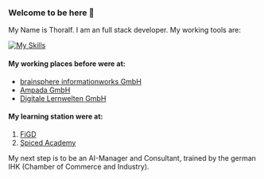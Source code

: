 ### Welcome to be here 👋

My Name is Thoralf. I am an full stack developer. My working tools are:

[![My Skills](https://skillicons.dev/icons?i=html,css,js,react,ts,angular,nodejs,nextjs,git,github,gitlab,linux,vscode,vercel,figma,bash&perline=9)](https://skillicons.dev)

#### My working places before were at:
- [brainsphere informationworks GmbH](http://www.brainsphere.de/)
- [Ampada GmbH](https://www.ampada.de/)
- [Digitale Lernwelten GmbH](https://dilewe.de/)

#### My learning station were at:

1. [FiGD](https://www.figd-akademie.de/weiterbildung-berlin/programmierung-linux-administration.html)
2. [Spiced Academy](https://www.spiced-academy.com/de/program/full-stack-web-development) 


My next step is to be an AI-Manager and Consultant, trained by the german IHK (Chamber of Commerce and Industry).
